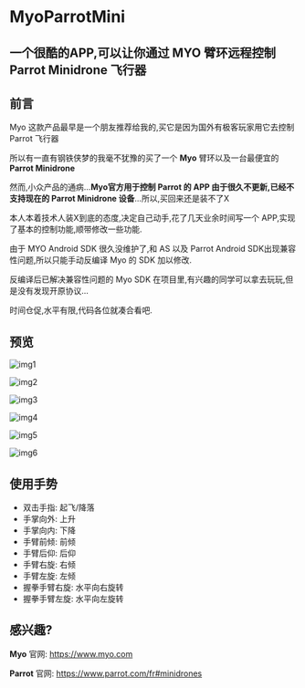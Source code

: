 # MyoParrotMini


一个很酷的APP,可以让你通过 **MYO** 臂环远程控制 **Parrot Minidrone** 飞行器
----

## 前言
Myo 这款产品最早是一个朋友推荐给我的,买它是因为国外有极客玩家用它去控制 Parrot 飞行器

所以有一直有钢铁侠梦的我毫不犹豫的买了一个 **Myo** 臂环以及一台最便宜的 **Parrot Minidrone**

然而,小众产品的通病…**Myo官方用于控制 Parrot 的 APP 由于很久不更新,已经不支持现在的 Parrot Minidrone 设备**...所以,买回来还是装不了X

本人本着技术人装X到底的态度,决定自己动手,花了几天业余时间写一个 APP,实现了基本的控制功能,顺带修改一些功能.

由于 MYO Android SDK 很久没维护了,和 AS 以及 Parrot Android SDK出现兼容性问题,所以只能手动反编译 Myo 的 SDK 加以修改.

反编译后已解决兼容性问题的 Myo SDK 在项目里,有兴趣的同学可以拿去玩玩,但是没有发现开原协议...

时间仓促,水平有限,代码各位就凑合看吧.

## 预览

![img1](https://ww4.sinaimg.cn/large/006tNbRwjw1fb5c8yeonej30ci0godig.jpg)

![img2](https://ww4.sinaimg.cn/large/006tNbRwjw1fb5c8y9k15j30ir0p0wl7.jpg)

![img3](https://ww2.sinaimg.cn/large/006tNc79gw1fb5bagiybqg308c06yqv7.gif)

![img4](https://ww4.sinaimg.cn/large/006tNc79gw1fb5br2idcgg308c06ykjn.gif)

![img5](https://ww2.sinaimg.cn/large/006tNbRwjw1fb5c8y1zsyj30ir0p0tdl.jpg)

![img6](https://ww1.sinaimg.cn/large/006tNbRwgw1fb5cizpm2wj30p00e2myh.jpg)

## 使用手势
- 双击手指: 起飞/降落
- 手掌向外: 上升
- 手掌向内: 下降
- 手臂前倾: 前倾
- 手臂后仰: 后仰
- 手臂右旋: 右倾
- 手臂左旋: 左倾
- 握拳手臂右旋: 水平向右旋转
- 握拳手臂左旋: 水平向左旋转


## 感兴趣?

**Myo** 官网: https://www.myo.com

**Parrot** 官网: https://www.parrot.com/fr#minidrones
